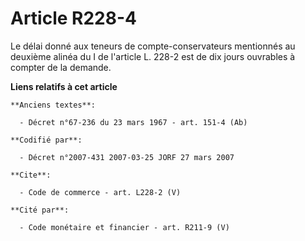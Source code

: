 # Article R228-4

Le délai donné aux teneurs de compte-conservateurs mentionnés au deuxième alinéa du I de l'article L. 228-2 est de dix jours
ouvrables à compter de la demande.

**Liens relatifs à cet article**

	**Anciens textes**:

	  - Décret n°67-236 du 23 mars 1967 - art. 151-4 (Ab)

	**Codifié par**:

	  - Décret n°2007-431 2007-03-25 JORF 27 mars 2007

	**Cite**:

	  - Code de commerce - art. L228-2 (V)

	**Cité par**:

	  - Code monétaire et financier - art. R211-9 (V)
